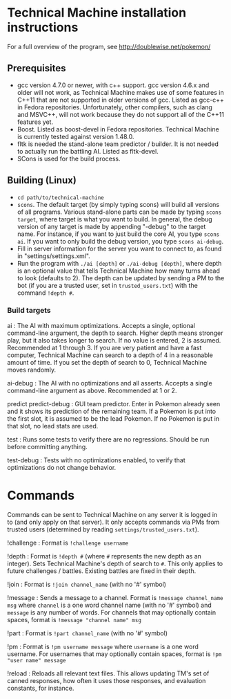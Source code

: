 # Technical Machine installation instructions

For a full overview of the program, see http://doublewise.net/pokemon/

## Prerequisites

* gcc version 4.7.0 or newer, with c++ support. gcc version 4.6.x and older will not work, as Technical Machine makes use of some features in C++11 that are not supported in older versions of gcc. Listed as gcc-c++ in Fedora repositories. Unfortunately, other compilers, such as clang and MSVC++, will not work because they do not support all of the C++11 features yet.
* Boost. Listed as boost-devel in Fedora repositories. Technical Machine is currently tested against version 1.48.0.
* fltk is needed the stand-alone team predictor / builder. It is not needed to actually run the battling AI. Listed as fltk-devel.
* SCons is used for the build process.

## Building (Linux)

* `cd path/to/technical-machine`
* `scons`. The default target (by simply typing scons) will build all versions of all programs. Various stand-alone parts can be made by typing `scons target`, where target is what you want to build. In general, the debug version of any target is made by appending "-debug" to the target name. For instance, if you want to just build the core AI, you type `scons ai`. If you want to only build the debug version, you type `scons ai-debug`.
* Fill in server information for the server you want to connect to, as found in "settings/settings.xml".
* Run the program with `./ai [depth]` or `./ai-debug [depth]`, where depth is an optional value that tells Technical Machine how many turns ahead to look (defaults to 2). The depth can be updated by sending a PM to the bot (if you are a trusted user, set in `trusted_users.txt`) with the command `!depth #`.

### Build targets

ai
:	The AI with maximum optimizations. Accepts a single, optional command-line argument, the depth to search. Higher depth means stronger play, but it also takes longer to search. If no value is entered, 2 is assumed. Recommended at 1 through 3. If you are very patient and have a fast computer, Technical Machine can search to a depth of 4 in a reasonable amount of time. If you set the depth of search to 0, Technical Machine moves randomly.

ai-debug
:	The AI with no optimizations and all asserts. Accepts a single command-line argument as above. Recommended at 1 or 2.

predict
predict-debug
:	GUI team predictor. Enter in Pokemon already seen and it shows its prediction of the remaining team. If a Pokemon is put into the first slot, it is assumed to be the lead Pokemon. If no Pokemon is put in that slot, no lead stats are used.

test
:	Runs some tests to verify there are no regressions. Should be run before committing anything.

test-debug
:	Tests with no optimizations enabled, to verify that optimizations do not change behavior.

# Commands

Commands can be sent to Technical Machine on any server it is logged in to (and only apply on that server). It only accepts commands via PMs from trusted users (determined by reading `settings/trusted_users.txt`).

!challenge
:	Format is `!challenge username`

!depth
:	Format is `!depth #` (where `#` represents the new depth as an integer). Sets Technical Machine's depth of search to `#`. This only applies to future challenges / battles. Existing battles are fixed in their depth.

!join
:	Format is `!join channel_name` (with no '#' symbol)

!message
:	Sends a message to a channel. Format is `!message channel_name msg` where `channel` is a one word channel name (with no '#' symbol) and `message` is any number of words. For channels that may optionally contain spaces, format is `!message "channel name" msg`

!part
:	Format is `!part channel_name` (with no '#' symbol)

!pm
:	Format is `!pm username message` where `username` is a one word username. For usernames that may optionally contain spaces, format is `!pm "user name" message`

!reload
:	Reloads all relevant text files. This allows updating TM's set of canned responses, how often it uses those responses, and evaluation constants, for instance.
